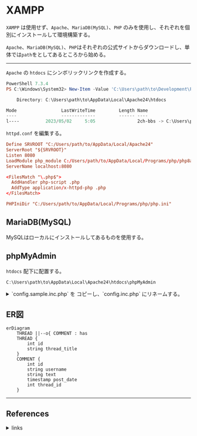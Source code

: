 # XAMPP

`XAMPP` は使用せず、`Apache`、`MariaDB(MySQL)`、`PHP` のみを使用し、それぞれを個別にインストールして環境構築する。

`Apache`、`MariaDB(MySQL)`、`PHP`はそれぞれの公式サイトからダウンロードし、単体では`path`をとしてあるところから始める。

---

`Apache` の `htdocs` にシンボリックリンクを作成する。

``` PowerShell
PowerShell 7.3.4
PS C:\Windows\System32> New-Item -Value 'C:\Users\path\to\Development\PHP\2ch-bbs' -Path 'C:\Users\path\to\AppData\Local\Apache24\htdocs\' -Name 2ch-bbs -ItemType SymbolicLink

    Directory: C:\Users\path\to\AppData\Local\Apache24\htdocs

Mode                 LastWriteTime         Length Name
----                 -------------         ------ ----
l----          2023/05/02     5:05                2ch-bbs -> C:\Users\path\to\Development\PHP\2ch-bbs
```

`httpd.conf` を編集する。

``` httpd.conf
Define SRVROOT "C:/Users/path/to/AppData/Local/Apache24"
ServerRoot "${SRVROOT}"
Listen 8080
LoadModule php_module C:/Users/path/to/AppData/Local/Programs/php/php8apache2_4.dll
ServerName localhost:8080

<FilesMatch "\.php$">
  AddHandler php-script .php
  AddType application/x-httpd-php .php
</FilesMatch>

PHPIniDir "C:/Users/path/to/AppData/Local/Programs/php/php.ini"
```

## MariaDB(MySQL)

MySQLはローカルにインストールしてあるものを使用する。

## phpMyAdmin

`htdocs` 配下に配置する。

``` PowerShell
C:\Users\path\to\AppData\Local\Apache24\htdocs\phpMyAdmin
```

<details>
<summary>`config.sample.inc.php` を コピーし、`config.inc.php` にリネームする。</summary>

``` config.inc.php
$cfg['blowfish_secret'] = '32桁の文字列を配置'; /* YOU MUST FILL IN THIS FOR COOKIE AUTH! */

$cfg['Servers'][$i]['user'] = 'root';
$cfg['Servers'][$i]['password'] = 'root';

# 以下をすべてコメントアウトを外す
/* Storage database and tables */
$cfg['Servers'][$i]['pmadb'] = 'phpmyadmin';
$cfg['Servers'][$i]['bookmarktable'] = 'pma__bookmark';
$cfg['Servers'][$i]['relation'] = 'pma__relation';
$cfg['Servers'][$i]['table_info'] = 'pma__table_info';
$cfg['Servers'][$i]['table_coords'] = 'pma__table_coords';
$cfg['Servers'][$i]['pdf_pages'] = 'pma__pdf_pages';
$cfg['Servers'][$i]['column_info'] = 'pma__column_info';
$cfg['Servers'][$i]['history'] = 'pma__history';
$cfg['Servers'][$i]['table_uiprefs'] = 'pma__table_uiprefs';
$cfg['Servers'][$i]['tracking'] = 'pma__tracking';
$cfg['Servers'][$i]['userconfig'] = 'pma__userconfig';
$cfg['Servers'][$i]['recent'] = 'pma__recent';
$cfg['Servers'][$i]['favorite'] = 'pma__favorite';
$cfg['Servers'][$i]['users'] = 'pma__users';
$cfg['Servers'][$i]['usergroups'] = 'pma__usergroups';
$cfg['Servers'][$i]['navigationhiding'] = 'pma__navigationhiding';
$cfg['Servers'][$i]['savedsearches'] = 'pma__savedsearches';
$cfg['Servers'][$i]['central_columns'] = 'pma__central_columns';
$cfg['Servers'][$i]['designer_settings'] = 'pma__designer_settings';
$cfg['Servers'][$i]['export_templates'] = 'pma__export_templates';
```

</details>

## ER図

``` mermaid
erDiagram
    THREAD ||--o{ COMMENT : has
    THREAD {
        int id
        string thread_title
    }
    COMMENT {
        int id
        string username
        string text
        timestamp post_date
        int thread_id
    }
```

---

## References

<details>
<summary>links</summary>

[2chan-bbs-udemy/comment_add.php at main · Shin-sibainu/2chan-bbs-udemy · GitHub](https://github.com/Shin-sibainu/2chan-bbs-udemy/blob/main/app/functions/comment_add.php)

[PHP For Windows: Binaries and sources Releases](https://windows.php.net/download#php-8.2)

[Windowsでシンボリックリンクを作る | DevelopersIO](https://dev.classmethod.jp/articles/make_windows_symbolic_link/)

[PHP: 実行時設定 - Manual](https://www.php.net/manual/ja/datetime.configuration.php#ini.date.timezone)

[PHP 8.2.5 - phpinfo()](http://localhost:8080/phpinfo.php)

[PHP: Windows 上での PHP の手動インストール - Manual](https://www.php.net/manual/ja/install.windows.manual.php)

[apache (event) + php（CGI/FastCGI）の設定。ユーザ毎の権限で実行 | サーバーレシピ](https://server-recipe.com/3369/)

[Windows10にApache 2.4.37をインストール | 株式会社オルタ](https://aulta.co.jp/technical/server-build/windows10/apache/install-apache-2-4-37)

[Apache | ApaheからPHPを利用できるように設定する](https://www.javadrive.jp/apache/php/index1.html)

[Windowsで Apache + PHP + MySQL のサーバー構築](https://www.saluteweb.net/~oss_phpmysql.html)

[PHP | php.iniファイルの作成と初期設定](https://www.javadrive.jp/php/install/index5.html)

[【PHPエラー対処方法】Fatal error: Call to undefined method T::f() | MaryCore](https://marycore.jp/prog/php/call-to-undefined-method/)

[爆速コーディングを実現！Emmetの使い方とVSCodeのおすすめ設定まとめ | Web Design Trends](https://webdesign-trends.net/entry/13588)

[Windows環境にphpmyadminをインストールする](https://blog.ver001.com/windows_phpmyadmin/)

[FAQ - Frequently Asked Questions — phpMyAdmin 5.2.1 documentation](http://localhost:8080/phpmyadmin/doc/html/faq.html#faq6-39)

[Configuration — phpMyAdmin 5.2.1 documentation](http://localhost:8080/phpmyadmin/doc/html/config.html#cfg_blowfish_secret)

[phpMyAdmin | phpMyAdminへのログインとログアウト](https://www.javadrive.jp/phpmyadmin/install/index2.html)

[phpMyAdminをインストールしMySQLに接続する方法](https://engineer-milione.com/tips/mysql-phpmyadmin.html)

[Windows版PHPでphp_mbstring.dllが見つからない場合のエラーの原因と解決方法の1つ - r_nobuホームページ (のぶねこブログ)](https://nobuneko.com/blog/archives/2017/10/php_error_windows_php_php_mbstring_dll_not_found.html)

[How to Fix - Failed to set session cookie. Maybe you are using HTTP instead of HTTPS to access phpMyAdmin. - CodeAstrology](https://codeastrology.com/failed-set-session-cookie-http-instead-https-phpmyadmin/)

[How to Fix – Failed to set session cookie. Maybe you are using HTTP instead of HTTPS to access phpMyAdmin. | Fails, Fix it, Session](https://in.pinterest.com/pin/how-to-fix-failed-to-set-session-cookie-maybe-you-are-using-http-instead-of-https-to-access-phpmyadmin--616148792748590460/)

[How to Fix - Failed to set session cookie. Maybe you are using HTTP instead of HTTPS to access phpMyAdmin. - CodeAstrology](https://codeastrology.com/failed-set-session-cookie-http-instead-https-phpmyadmin/)

[XAMPP - phpMyAdmin「接続できません。設定が無効です。」対処方法 - PC設定のカルマ](https://pc-karuma.net/xampp-phpmyadmin-cannot-connect/)

[XAMPP | phpMyAdminのログイン/パスワードに関する設定](https://www.javadrive.jp/xampp/mysql/index3.html)

[PHP: 接続、および接続の管理 - Manual](https://www.php.net/manual/ja/pdo.connections.php)

[phpMyAdmin | phpMyAdminの環境保管領域を設定する](https://www.javadrive.jp/phpmyadmin/install/index3.html)

[パラメータの埋め込み - PHP開発 虎の巻](http://www.dicre.com/php/php-param)

[HTMLタグ/ページ全般タグ/水平線に色を付ける - TAG index](https://www.tagindex.com/html_tag/page/hr_color.html)

[mvc モデル - Google 検索](https://www.google.com/search?q=mvc+%E3%83%A2%E3%83%87%E3%83%AB&rlz=1C1TKQJ_jaJP1021JP1021&oq=mvc&aqs=chrome.1.69i57j0i131i433i650j0i512l8.6299j0j4&sourceid=chrome&ie=UTF-8)

[「2022年最新」無料ER図ツール8選・ER図の簡単解説](https://gitmind.com/jp/er-diagram-tool-free.html)

</details>
